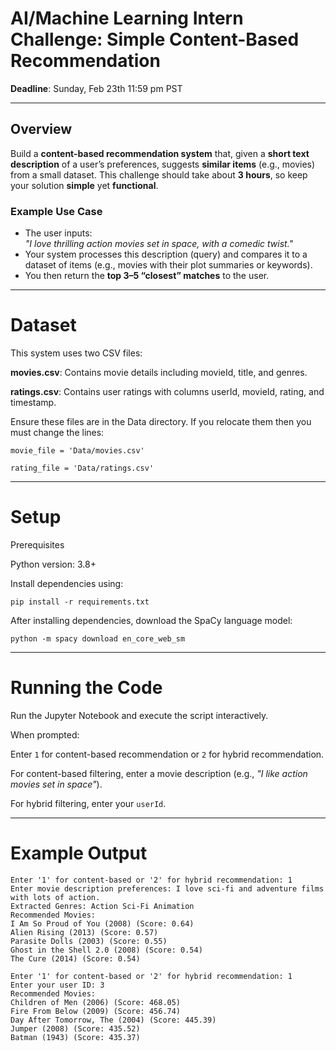 # AI/Machine Learning Intern Challenge: Simple Content-Based Recommendation

**Deadline**: Sunday, Feb 23th 11:59 pm PST

---

## Overview

Build a **content-based recommendation system** that, given a **short text description** of a user’s preferences, suggests **similar items** (e.g., movies) from a small dataset. This challenge should take about **3 hours**, so keep your solution **simple** yet **functional**.

### Example Use Case

- The user inputs:  
  *"I love thrilling action movies set in space, with a comedic twist."*  
- Your system processes this description (query) and compares it to a dataset of items (e.g., movies with their plot summaries or keywords).  
- You then return the **top 3–5 “closest” matches** to the user.

---

# Dataset

This system uses two CSV files:

**movies.csv**: Contains movie details including movieId, title, and genres.

**ratings.csv**: Contains user ratings with columns userId, movieId, rating, and timestamp.

Ensure these files are in the Data directory. If you relocate them then you must change the lines:
```
movie_file = 'Data/movies.csv'

rating_file = 'Data/ratings.csv'
```

---

# Setup

Prerequisites

Python version: 3.8+

Install dependencies using:
```
pip install -r requirements.txt
```

After installing dependencies, download the SpaCy language model:
```
python -m spacy download en_core_web_sm
```

---

# Running the Code

Run the Jupyter Notebook and execute the script interactively.

When prompted:

Enter ```1``` for content-based recommendation or ```2``` for hybrid recommendation.

For content-based filtering, enter a movie description (e.g., *"I like action movies set in space"*).

For hybrid filtering, enter your ```userId```.

---

# Example Output

```
Enter '1' for content-based or '2' for hybrid recommendation: 1
Enter movie description preferences: I love sci-fi and adventure films with lots of action.
Extracted Genres: Action Sci-Fi Animation
Recommended Movies:
I Am So Proud of You (2008) (Score: 0.64)
Alien Rising (2013) (Score: 0.57)
Parasite Dolls (2003) (Score: 0.55)
Ghost in the Shell 2.0 (2008) (Score: 0.54)
The Cure (2014) (Score: 0.54)

Enter '1' for content-based or '2' for hybrid recommendation: 1
Enter your user ID: 3
Recommended Movies:
Children of Men (2006) (Score: 468.05)
Fire From Below (2009) (Score: 456.74)
Day After Tomorrow, The (2004) (Score: 445.39)
Jumper (2008) (Score: 435.52)
Batman (1943) (Score: 435.37)
```






